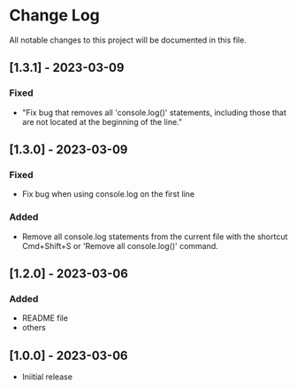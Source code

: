 # Change Log

All notable changes to this project will be documented in this file.

## [1.3.1] - 2023-03-09

### Fixed

- "Fix bug that removes all 'console.log()' statements, including those that are not located at the beginning of the line."

## [1.3.0] - 2023-03-09

### Fixed

- Fix bug when using console.log on the first line

### Added

- Remove all console.log statements from the current file with the shortcut Cmd+Shift+S or 'Remove all console.log()' command.

## [1.2.0] - 2023-03-06

### Added

- README file
- others

## [1.0.0] - 2023-03-06

- Iniitial release
